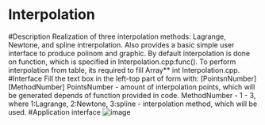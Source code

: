 # Interpolation
#Description
Realization of three interpolation methods: Lagrange, Newtone, and spline intrerpolation. Also provides a basic simple user interface to produce polinom and graphic.  By default interpolation is done on function, which is specified in Interpolation.cpp:func(). To perform interpolation from table, its required to fill Array** int Interpolation.cpp.
#Interface
Fill the text box in the left-top part of form with: 
  [PointsnNumber] [MethodNumber]
PointsNumber - amount of interpolation points, which will be generated depends of function provided in code. 
MethodNumber - 1 - 3, where 1:Lagrange, 2:Newtone, 3:spline - interpolation method, which will be used.
#Application interface
![image](https://user-images.githubusercontent.com/56937666/121169366-99559000-c85c-11eb-974c-12acb310098d.png)


